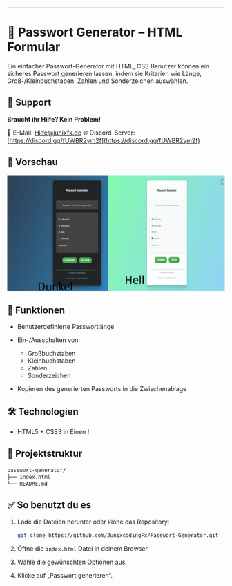 
---

# 🔐 Passwort Generator – HTML Formular

Ein einfacher Passwort-Generator mit HTML, CSS  Benutzer können ein sicheres Passwort generieren lassen, indem sie Kriterien wie Länge, Groß-/Kleinbuchstaben, Zahlen und Sonderzeichen auswählen.

## 📧 Support

**Braucht ihr Hilfe? Kein Problem!**

📨 E-Mail: [Hilfe@junixfx.de](mailto:Hilfe@junixfx.de)
🌐 Discord-Server: [https://discord.gg/fUWBR2ym2f](https://discord.gg/fUWBR2ym2f)

## 📸 Vorschau

![Passwort Generator Vorschau](vorschau.png)

## 🚀 Funktionen

* Benutzerdefinierte Passwortlänge
* Ein-/Ausschalten von:

  * Großbuchstaben
  * Kleinbuchstaben
  * Zahlen
  * Sonderzeichen
* Kopieren des generierten Passworts in die Zwischenablage

## 🛠️ Technologien

* HTML5 + CSS3 in Einen !

## 📂 Projektstruktur

```
passwort-generator/
├── index.html
└── README.md
```

## ✅ So benutzt du es

1. Lade die Dateien herunter oder klone das Repository:

   ```bash
   git clone https://github.com/JunixcodingFx/Passwort-Generator.git
   ```
2. Öffne die `index.html` Datei in deinem Browser.
3. Wähle die gewünschten Optionen aus.
4. Klicke auf „Passwort generieren“.

